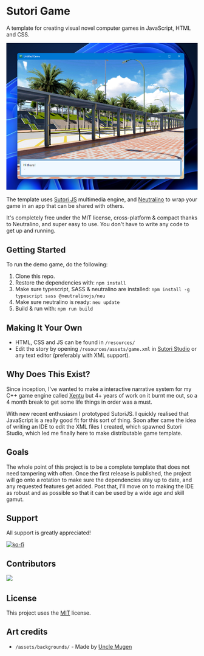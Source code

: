 # Sutori Game

A template for creating visual novel computer games in JavaScript, HTML and CSS.

![Screenshot of the Sutori Game Window](https://github.com/sutori-project/sutori-game/blob/main/screenshot.png?raw=true)

The template uses [Sutori JS](https://github.com/sutori-project/sutori-js) multimedia
engine, and [Neutralino](https://neutralino.js.org/) to wrap your game in an app
that can be shared with others.

It's completely free under the MIT license, cross-platform & compact thanks
to Neutralino, and super easy to use. You don't have to write any code to get up
and running.

## Getting Started

To run the demo game, do the following:

1. Clone this repo.
2. Restore the dependencies with: `npm install`
2. Make sure typescript, SASS & neutralino are installed: `npm install -g typescript sass @neutralinojs/neu`
4. Make sure neutralino is ready: `neu update`
5. Build & run with: `npm run build`

## Making It Your Own

- HTML, CSS and JS can be found in `/resources/`
- Edit the story by opening `/resources/assets/game.xml` in [Sutori Studio](https://github.com/sutori-project/sutori-studio) or any text editor (preferably with XML support).

## Why Does This Exist?

Since inception, I've wanted to make a interactive narrative system for my C++
game engine called [Xentu](https://xentu.net) but 4+ years of work on it burnt
me out, so a 4 month break to get some life things in order was a must.

With new recent enthusiasm I prototyped SutoriJS. I quickly realised that JavaScript
is a really good fit for this sort of thing. Soon after came the idea of writing
an IDE to edit the XML files I created, which spawned Sutori Studio, which led me
finally here to make distributable game template.

## Goals

The whole point of this project is to be a complete template that does not need
tampering with often. Once the first release is published, the project will go
onto a rotation to make sure the dependencies stay up to date, and any requested
features get added. Post that, I'll move on to making the IDE as robust and as
possible so that it can be used by a wide age and skill gamut.

## Support

All support is greatly appreciated!

[![ko-fi](https://ko-fi.com/img/githubbutton_sm.svg)](https://ko-fi.com/U7U2YUV6)

## Contributors

<a href="https://github.com/sutori-project/sutori-game/graphs/contributors">
  <img src="https://contrib.rocks/image?repo=sutori-project/sutori-js" />
</a>

## License

This project uses the [MIT](LICENSE) license.

## Art credits

- `/assets/backgrounds/` - Made by [Uncle Mugen](https://lemmasoft.renai.us/forums/viewtopic.php?f=52&t=17302)